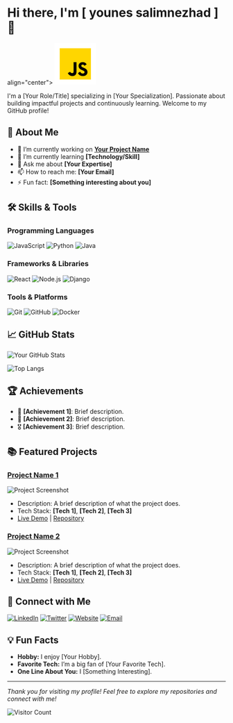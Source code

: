 # Hi there, I'm [ younes salimnezhad ] 👋

<p> align="center">
<img src="src/js.svg"/>
</p>

I'm a [Your Role/Title] specializing in [Your Specialization]. Passionate about building impactful projects and continuously learning. Welcome to my GitHub profile!

## 🚀 About Me

- 🔭 I’m currently working on **[Your Project Name](link-to-project)**
- 🌱 I’m currently learning **[Technology/Skill]**
- 💬 Ask me about **[Your Expertise]**
- 📫 How to reach me: **[Your Email]**
- ⚡ Fun fact: **[Something interesting about you]**

## 🛠️ Skills & Tools

### Programming Languages
![JavaScript](https://img.shields.io/badge/-JavaScript-F7DF1E?logo=javascript&logoColor=black&style=flat)
![Python](https://img.shields.io/badge/-Python-3776AB?logo=python&logoColor=white&style=flat)
![Java](https://img.shields.io/badge/-Java-007396?logo=java&logoColor=white&style=flat)

### Frameworks & Libraries
![React](https://img.shields.io/badge/-React-61DAFB?logo=react&logoColor=black&style=flat)
![Node.js](https://img.shields.io/badge/-Node.js-339933?logo=node.js&logoColor=white&style=flat)
![Django](https://img.shields.io/badge/-Django-092E20?logo=django&logoColor=white&style=flat)

### Tools & Platforms
![Git](https://img.shields.io/badge/-Git-F05032?logo=git&logoColor=white&style=flat)
![GitHub](https://img.shields.io/badge/-GitHub-181717?logo=github&logoColor=white&style=flat)
![Docker](https://img.shields.io/badge/-Docker-2496ED?logo=docker&logoColor=white&style=flat)

## 📈 GitHub Stats

![Your GitHub Stats](https://github-readme-stats.vercel.app/api?username=yourusername&show_icons=true&theme=radical)

![Top Langs](https://github-readme-stats.vercel.app/api/top-langs/?username=yourusername&layout=compact&theme=radical)

## 🏆 Achievements

- 🥇 **[Achievement 1]**: Brief description.
- 🏅 **[Achievement 2]**: Brief description.
- 🎖 **[Achievement 3]**: Brief description.

## 📚 Featured Projects

### [Project Name 1](link-to-project)
![Project Screenshot](https://via.placeholder.com/400x200) <!-- Replace with project screenshot -->
- Description: A brief description of what the project does.
- Tech Stack: **[Tech 1]**, **[Tech 2]**, **[Tech 3]**
- [Live Demo](link-to-demo) | [Repository](link-to-repository)

### [Project Name 2](link-to-project)
![Project Screenshot](https://via.placeholder.com/400x200) <!-- Replace with project screenshot -->
- Description: A brief description of what the project does.
- Tech Stack: **[Tech 1]**, **[Tech 2]**, **[Tech 3]**
- [Live Demo](link-to-demo) | [Repository](link-to-repository)

## 🤝 Connect with Me

[![LinkedIn](https://img.shields.io/badge/-LinkedIn-0077B5?logo=linkedin&logoColor=white&style=flat)](https://linkedin.com/in/yourprofile)
[![Twitter](https://img.shields.io/badge/-Twitter-1DA1F2?logo=twitter&logoColor=white&style=flat)](https://twitter.com/yourprofile)
[![Website](https://img.shields.io/badge/-Website-FF7139?logo=firefox&logoColor=white&style=flat)](https://yourwebsite.com)
[![Email](https://img.shields.io/badge/-Email-EA4335?logo=gmail&logoColor=white&style=flat)](mailto:youremail@example.com)

## 💡 Fun Facts

- **Hobby:** I enjoy [Your Hobby].
- **Favorite Tech:** I’m a big fan of [Your Favorite Tech].
- **One Line About You:** I [Something Interesting].

---

*Thank you for visiting my profile! Feel free to explore my repositories and connect with me!*

![Visitor Count](https://komarev.com/ghpvc/?username=yourusername&color=blue&style=flat)
